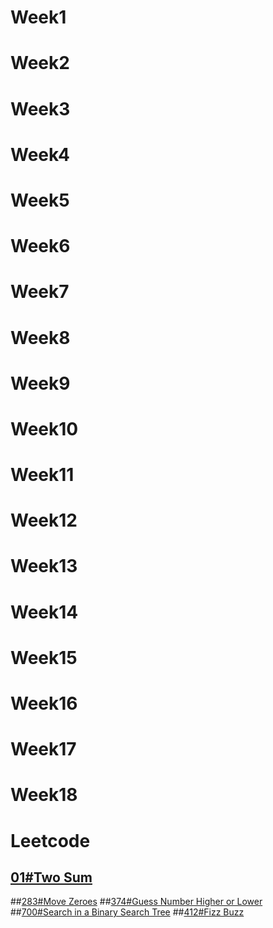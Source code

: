# Week1

# Week2

# Week3

# Week4

# Week5

# Week6

# Week7

# Week8

# Week9

# Week10

# Week11

# Week12

# Week13

# Week14

# Week15

# Week16

# Week17

# Week18

# Leetcode
## [01#Two Sum](https://github.com/only980531/python/blob/master/Leetcode/1%23_%20Two%20Sum_06170124.py)
##[283#Move Zeroes](https://github.com/only980531/python/blob/master/Leetcode/283%23_%20Move%20Zeroes_06170124.py)
##[374#Guess Number Higher or Lower](https://github.com/only980531/python/blob/master/Leetcode/374%23_%20%20Guess%20Number%20Higher%20or%20Lower_06170124.py)
##[700#Search in a Binary Search Tree](https://github.com/only980531/python/blob/master/Leetcode/700%23_%20Search%20in%20a%20Binary%20Search%20Tree_06170124.py)
##[412#Fizz Buzz](https://github.com/only980531/python/blob/master/Leetcode/412%23_%20Fizz%20Buzz_06170124.py)




